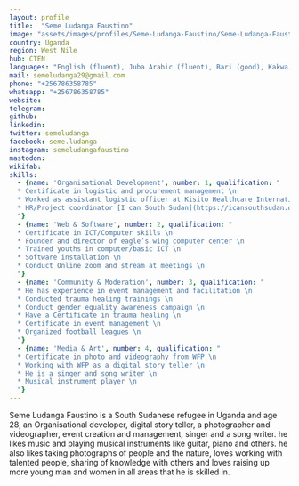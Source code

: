 ```yaml
---
layout: profile
title:  "Seme Ludanga Faustino"
image: "assets/images/profiles/Seme-Ludanga-Faustino/Seme-Ludanga-Faustino.jpg"
country: Uganda
region: West Nile
hub: CTEN
languages: "English (fluent), Juba Arabic (fluent), Bari (good), Kakwa (fluent)"
mail: semeludanga29@gmail.com
phone: "+256786358785"
whatsapp: "+256786358785"
website: 
telegram: 
github: 
linkedin: 
twitter: semeludanga
facebook: seme.ludanga
instagram: semeludangafaustino
mastodon: 
wikifab:
skills:
  - {name: 'Organisational Development', number: 1, qualification: "
  * Certificate in logistic and procurement management \n
  * Worked as assistant logistic officer at Kisito Healthcare International \n
  * HR/Project coordinator [I can South Sudan](https://icansouthsudan.org)\n
  "}
  - {name: 'Web & Software', number: 2, qualification: "
  * Certificate in ICT/Computer skills \n
  * Founder and director of eagle’s wing computer center \n
  * Trained youths in computer/basic ICT \n
  * Software installation \n
  * Conduct Online zoom and stream at meetings \n
  "}
  - {name: 'Community & Moderation', number: 3, qualification: "
  * He has experience in event management and facilitation \n
  * Conducted trauma healing trainings \n
  * Conduct gender equality awareness campaign \n
  * Have a Certificate in trauma healing \n
  * Certificate in event management \n
  * Organized football leagues \n
  "}
  - {name: 'Media & Art', number: 4, qualification: "
  * Certificate in photo and videography from WFP \n
  * Working with WFP as a digital story teller \n
  * He is a singer and song writer \n
  * Musical instrument player \n
  "}
---
```

Seme Ludanga Faustino is a South Sudanese refugee in Uganda and age 28, an Organisational developer, digital story teller, a photographer and videographer, event creation and management, singer and a song writer. he likes music and playing musical instruments like guitar, piano and others. he also likes taking photographs of people and the nature, loves working with talented people, sharing of knowledge with others and loves raising up more young man and women in all areas that he is skilled in.
